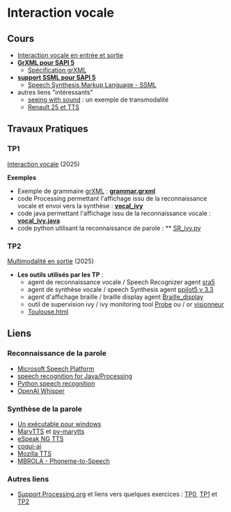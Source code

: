 # Interaction vocale

## Cours
* [Interaction vocale en entrée et sortie](https://github.com/truillet/ups/blob/master/m2ihm/Cours/I_V(IO)_Master_2_9.pdf)
* **[GrXML pour SAPI 5](https://github.com/truillet/ups/blob/master/m2ihm/Cours/GrXML.pdf)**
   * [Spécification grXML](https://www.w3.org/TR/speech-grammar)
* **[support SSML pour SAPI 5](https://github.com/truillet/upssitech/blob/master/SRI/3A/IHM/Memo/ssml.pdf)**
   * [Speech Synthesis Markup Language - SSML](https://www.w3.org/TR/speech-synthesis11) 
* autres liens "intéressants"
   * [seeing with sound](https://www.seeingwithsound.com/webvoice/webvoice.htm) : un exemple de transmodalité 
   * [Renault 25 et TTS](https://www.dailymotion.com/video/x2vt9b)


## Travaux Pratiques
### TP1
[Interaction vocale](https://github.com/truillet/ups/blob/master/m2ihm/TP/lab1_vocal.md) (2025)

**Exemples**
* Exemple de grammaire [grXML](https://github.com/truillet/ups/blob/master/m2ihm/Cours/GrXML.pdf) : **[grammar.grxml](https://github.com/truillet/ups/blob/master/m2ihm/TP/grammar.grxml)**
* code Processing permettant l'affichage issu de la reconnaissance vocale et envoi vers la synthèse : **[vocal_ivy](https://github.com/truillet/ups/blob/master/m2ihm/TP/dessert_vocal.zip)**
* code java permettant l'affichage issu de la reconnaissance vocale : **[vocal_ivy.java](https://github.com/truillet/ups/blob/master/m2ihm/TP/vocal_ivy.java)**
* code python utilisant la reconnaissance de parole : ** [SR_ivy.py](https://github.com/truillet/tas_de_code/blob/master/Speech_Recognition/SR_ivy.py)

### TP2
[Multimodalité en sortie](https://github.com/truillet/ups/blob/master/m2ihm/TP/lab2_multimodalite.md) (2025)
  
* **Les outils utilisés par les TP** : 
  * agent de reconnaissance vocale / Speech Recognizer agent [sra5](https://github.com/truillet/ivy/blob/master/agents/sra5.zip)
  * agent de synthèse vocale / speech Synthesis agent [ppilot5 v 3.3](https://github.com/truillet/ivy/blob/master/agents/ppilot5_3.3.zip)
  * agent d'affichage braille / braille display agent [Braille_display](https://github.com/truillet/ups/blob/master/m2ihm/TP/Braille_display.zip)
  * outil de supervision ivy / ivy monitoring tool [Probe](https://github.com/truillet/ivy/blob/master/code/Probe.zip) ou / or [visionneur](https://github.com/truillet/ivy/blob/master/code/visionneur_1_2.zip) 
  * [Toulouse.html](https://github.com/truillet/ups/blob/master/m2ihm/TP/Toulouse.html)
 
## Liens
### Reconnaissance de la parole
* [Microsoft Speech Platform](https://docs.microsoft.com/en-us/previous-versions/office/developer/speech-technologies/hh361572(v%3doffice.14))
* [speech recognition for Java/Processing](http://florianschulz.info/stt/)
* [Python speech recognition](https://pypi.org/project/SpeechRecognition/)
* [OpenAI Whisper](https://pypi.org/project/openai-whisper/)

### Synthèse de la parole
* [Un exécutable pour windows](https://github.com/truillet/ups/blob/master/m2ihm/TP/SayStatic.exe)
* [MaryTTS]([http://mary.dfki.de](https://github.com/marytts/marytts))  et [py-marytts](https://pypi.org/project/py-marytts/)
* [eSpeak NG TTS](https://github.com/espeak-ng/espeak-ng)
* [coqui-ai](https://github.com/coqui-ai/TTS)
* [Mozilla TTS](https://github.com/mozilla/TTShttps://github.com/mozilla/TTS)
* [MBROLA - Phoneme-to-Speech](https://github.com/numediart/MBROLA)

### Autres liens
* [Support Processing.org](https://github.com/truillet/upssitech/blob/master/SRI/1A/Cours/C_processing.org_2.4.pdf) et liens vers quelques exercices : [TP0](https://github.com/truillet/processing/blob/master/lab0.md), [TP1](https://github.com/truillet/processing/blob/master/lab1.md) et [TP2](https://github.com/truillet/processing/blob/master/lab2.md)
